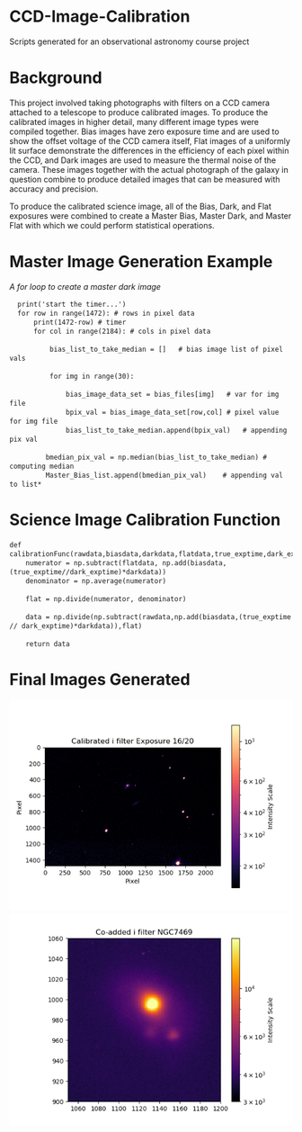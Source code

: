 # CCD-Image-Calibration
Scripts generated for an observational astronomy course project

# Background
This project involved taking photographs with filters on a CCD camera attached to a telescope to produce calibrated images. To produce the calibrated images in higher detail, many different image types were compiled together. Bias images have zero exposure time and are used to show the offset voltage of the CCD camera itself, Flat images of a uniformly lit surface demonstrate the differences in the efficiency of each pixel within the CCD, and Dark images are used to measure the thermal noise of the camera. These images together with the actual photograph of the galaxy in question combine to produce detailed images that can be measured with accuracy and precision.

To produce the calibrated science image, all of the Bias, Dark, and Flat exposures were combined to create a Master Bias, Master Dark, and Master Flat with which we could perform statistical operations. 

# Master Image Generation Example

_A for loop to create a master dark image_
```
  print('start the timer...')
  for row in range(1472): # rows in pixel data
      print(1472-row) # timer
      for col in range(2184): # cols in pixel data
        
          bias_list_to_take_median = []   # bias image list of pixel vals
        
          for img in range(30):   
            
              bias_image_data_set = bias_files[img]   # var for img file
              bpix_val = bias_image_data_set[row,col] # pixel value for img file
              bias_list_to_take_median.append(bpix_val)   # appending pix val
            
         bmedian_pix_val = np.median(bias_list_to_take_median) # computing median
         Master_Bias_list.append(bmedian_pix_val)    # appending val to list*
```
# Science Image Calibration Function

```
def calibrationFunc(rawdata,biasdata,darkdata,flatdata,true_exptime,dark_exptime):
    numerator = np.subtract(flatdata, np.add(biasdata, (true_exptime//dark_exptime)*darkdata))
    denominator = np.average(numerator)

    flat = np.divide(numerator, denominator)

    data = np.divide(np.subtract(rawdata,np.add(biasdata,(true_exptime // dark_exptime)*darkdata)),flat)

    return data
```

# Final Images Generated
![Alt text](https://github.com/TognaBologna09/CCD-Image-Calibration/blob/main/Figure_45_Calibrated_i_filter.png)
![Alt text](https://github.com/TognaBologna09/CCD-Image-Calibration/blob/main/Figure_1_Coadded_i_NGC7469.png)
